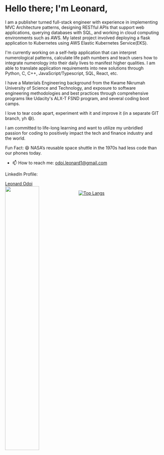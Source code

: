 <h1> Hello there; I'm Leonard, </h1>

I am a publisher turned full-stack engineer with experience in implementing MVC Architecture patterns, designing RESTful APIs that support web applications, querying databases with SQL, and working in cloud computing environments such as AWS. My latest project involved deploying a flask application to Kubernetes using AWS Elastic Kubernetes Service(EKS). 

I'm currently working on a self-help application that can interpret numerological patterns, calculate life path numbers and teach users how to integrate numerology into their daily lives to manifest higher qualities. I am able to translate application requirements into new solutions through Python, C, C++, JavaScript/Typescript, SQL, React, etc. 

I have a Materials Engineering background from the Kwame Nkrumah University of Science and Technology, and exposure to software engineering methodologies and best practices through comprehensive programs like Udacity's ALX-T FSND program, and several coding boot camps.

I love to tear code apart, experiment with it and improve it (in a separate GIT branch, yh 😄).

I am committed to life-long learning and want to utilize my unbridled passion for coding to positively impact the tech and finance industry and the world.

Fun Fact: 😄
NASA’s reusable space shuttle in the 1970s had less code than our phones today.
 
- 📫 How to reach me: odoi.leonard1@gmail.com

LinkedIn Profile:
<div class="badge-base LI-profile-badge" data-locale="en_US" data-size="medium" data-theme="dark" data-type="HORIZONTAL" data-vanity="leonard-odoi" data-version="v1"><a class="badge-base__link LI-simple-link" href="https://gh.linkedin.com/in/leonard-odoi?trk=profile-badge">Leonard Odoi</a></div>
<!---
The-Leo/The-Leo is a ✨ special ✨ repository because its `README.md` (this file) appears on your GitHub profile.
You can click the Preview link to take a look at your changes.
--->
<img align="left" width="47%" src="https://github-readme-stats-git-masterrstaa-rickstaa.vercel.app/api?username=The-Leo&show_icons=true&theme=radical" />

[![Top Langs](https://github-readme-stats-git-masterrstaa-rickstaa.vercel.app/api/top-langs/?username=The-Leo&layout=compact)](https://github.com/The-Leo/github-readme-stats)
